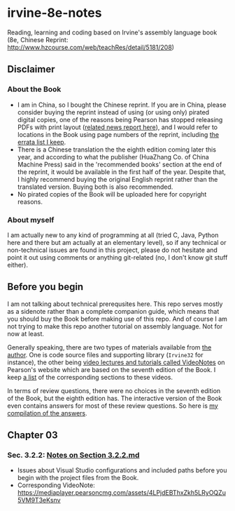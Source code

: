 # irvine-8e-notes
Reading, learning and coding based on Irvine's assembly language book (8e, Chinese Reprint: http://www.hzcourse.com/web/teachRes/detail/5181/208)

## Disclaimer

### About the Book

* I am in China, so I bought the Chinese reprint. If you are in China, please consider buying the reprint instead of using (or using only) pirated digital copies, one of the reasons being Pearson has stopped releasing PDFs with print layout ([related news report here](https://www.usnews.com/news/education-news/articles/2019-07-15/textbook-giant-pearson-makes-major-shift-away-from-print-to-digital)), and I would refer to locations in the Book using page numbers of the reprint, including [the errata list I keep](Errata.md).
* There is a Chinese translation the the eighth edition coming later this year, and according to what the publisher (HuaZhang Co. of China Machine Press) said in the 'recommended books' section at the end of the reprint, it would be available in the first half of the year. Despite that, I highly recommend buying the original English reprint rather than the translated version. Buying both is also recommended.
* No pirated copies of the Book will be uploaded here for copyright reasons.

### About myself

I am actually new to any kind of programming at all (tried C, Java, Python here and there but am actually at an elementary level), so if any technical or non-technical issues are found in this project, please do not hesitate and point it out using comments or anything git-related (no, I don't know git stuff either).

## Before you begin

I am not talking about technical prerequsites here. This repo serves mostly as a sidenote rather than a complete companion guide, which means that you should buy the Book before making use of this repo. And of course I am not trying to make this repo another tutorial on assembly language. Not for now at least.

Generally speaking, there are two types of materials available from [the author](http://asmirvine.com/). One is code source files and supporting library (`Irvine32` for instance), the other being [video lectures and tutorials called VideoNotes](https://media.pearsoncmg.com/ph/esm/ecs_irvine_x86_8/cw/#videonotes) on Pearson's website which are based on the seventh edition of the Book. I keep [a list](VideoNote%20to%20Sections.md) of the corresponding sections to these videos.

In terms of review questions, there were no choices in the seventh edition of the Book, but the eighth edition has. The interactive version of the Book even contains answers for most of these review questions. So here is [my compilation of the answers](Answers%20to%20Review%20Questions.md).

## Chapter 03

### Sec. 3.2.2: [Notes on Section 3.2.2.md](Notes%20on%20Section%203.2.2.md)

  * Issues about Visual Studio configurations and included paths before you begin with the project files from the Book.
  * Corresponding VideoNote: https://mediaplayer.pearsoncmg.com/assets/4LPjdEBThxZkh5LRyOQZu5VM9T3eKsnv
